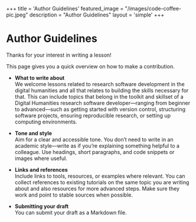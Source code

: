 +++
title = 'Author Guidelines'
featured_image = "/images/code-coffee-pic.jpeg"
description = "Author Guidelines"
layout = 'simple'
+++
# Author Guidelines

Thanks for your interest in writing a lesson!

This page gives you a quick overview on how to make a contribution.

- **What to write about**  
  We welcome lessons related to research software development in the digital humanities and all that relates to building the skills necessary for that.
  This can include topics that belong in the toolkit and skillset of a Digital Humanities research software developer—ranging from beginner to advanced—such as getting started with version control, structuring software projects, ensuring reproducible research, or setting up computing environments.

- **Tone and style**  
  Aim for a clear and accessible tone. You don’t need to write in an academic style—write as if you’re explaining something helpful to a colleague. Use headings, short paragraphs, and code snippets or images where useful.

- **Links and references**  
  Include links to tools, resources, or examples where relevant. You can collect references to existing tutorials on the same topic you are writing about and also resources for more advanced steps. Make sure they work and point to stable sources when possible.

- **Submitting your draft**  
  You can submit your draft as a Markdown file.
